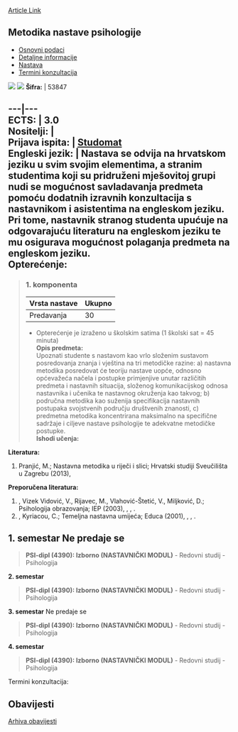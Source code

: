 [Article Link](https://www.fhs.hr/predmet/mnp)

## Metodika nastave psihologije
  * [Osnovni podaci](https://www.fhs.hr/predmet/mnp#v1id-904840_392603_1_0 "Osnovni podaci")
  * [Detaljne informacije](https://www.fhs.hr/predmet/mnp#v1id-904840_392603_1_1 "Detaljne informacije")
  * [Nastava](https://www.fhs.hr/predmet/mnp#v1id-904840_392603_1_2 "Nastava")
  * [Termini konzultacija](https://www.fhs.hr/predmet/mnp#v1id-904840_392603_1_3 "Termini konzultacija")


[![](https://www.fhs.hr/img/flags/gif/hr.gif)](https://www.fhs.hr/predmet/mnp) [![](https://www.fhs.hr/img/flags/gif/gb.gif)](https://www.fhs.hr/en/course/motp)
**Šifra:** |  53847  
  
---|---  
**ECTS:** |  3.0   
**Nositelji:** |   
**Prijava ispita:** |  [Studomat](http://www.isvu.hr/studomat)  
**Engleski jezik:** |  Nastava se odvija na hrvatskom jeziku u svim svojim elementima, a stranim studentima koji su pridruženi mješovitoj grupi nudi se mogućnost savladavanja predmeta pomoću dodatnih izravnih konzultacija s nastavnikom i asistentima na engleskom jeziku. Pri tome, nastavnik stranog studenta upućuje na odgovarajuću literaturu na engleskom jeziku te mu osigurava mogućnost polaganja predmeta na engleskom jeziku.   
**Opterećenje:**  
---  
> ### 1. komponenta
> | Vrsta nastave | Ukupno  
> ---|---  
> Predavanja | 30  
> * Opterećenje je izraženo u školskim satima (1 školski sat = 45 minuta)   
**Opis predmeta:**  
> Upoznati studente s nastavom kao vrlo složenim sustavom posredovanja znanja i vještina na tri metodičke razine: a) nastavna metodika posredovat će teoriju nastave uopće, odnosno općevažeća načela i postupke primjenjive unutar različitih predmeta i nastavnih situacija, složenog komunikacijskog odnosa nastavnika i učenika te nastavnog okruženja kao takvog; b) područna metodika kao suženija specifikacija nastavnih postupaka svojstvenih području društvenih znanosti, c) predmetna metodika koncentrirana maksimalno na specifične sadržaje i ciljeve nastave psihologije te adekvatne metodičke postupke.  
**Ishodi učenja:**  

  
**Literatura:**  
  1. Pranjić, M.; Nastavna metodika u riječi i slici; Hrvatski studiji Sveučilišta u Zagrebu (2013), 

  
**Preporučena literatura:**  
  1. , Vizek Vidović, V., Rijavec, M., Vlahović-Štetić, V., Miljković, D.; Psihologija obrazovanja; IEP (2003), , , .
  2. , Kyriacou, C.; Temeljna nastavna umijeća; Educa (2001), , , .

  
**1. semestar** Ne predaje se  
---  
> **PSI-dipl (4390): Izborno (NASTAVNIČKI MODUL)** - Redovni studij - Psihologija  
>   
  
**2. semestar**  
> **PSI-dipl (4390): Izborno (NASTAVNIČKI MODUL)** - Redovni studij - Psihologija  
>   
  
**3. semestar** Ne predaje se  
> **PSI-dipl (4390): Izborno (NASTAVNIČKI MODUL)** - Redovni studij - Psihologija  
>   
  
**4. semestar**  
> **PSI-dipl (4390): Izborno (NASTAVNIČKI MODUL)** - Redovni studij - Psihologija  
>   
Termini konzultacija: 


## Obavijesti
[Arhiva obavijesti](https://www.fhs.hr/predmet/mnp?@=20oy5#news_80325 "Arhiva obavijesti")
